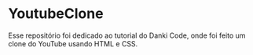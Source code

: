 # YoutubeClone
Esse repositório foi dedicado ao tutorial do Danki Code, onde foi feito um clone do YouTube usando HTML e CSS.
